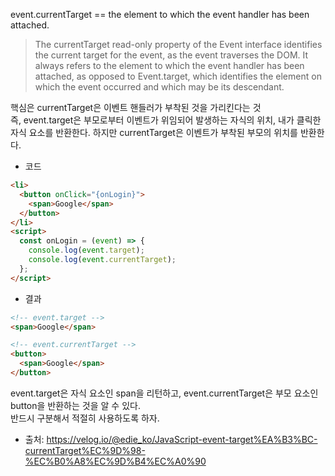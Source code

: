 event.currentTarget == the element to which the event handler has been attached.

> The currentTarget read-only property of the Event interface identifies the current target for the event, as the event traverses the DOM. It always refers to the element to which the event handler has been attached, as opposed to Event.target, which identifies the element on which the event occurred and which may be its descendant.

핵심은 currentTarget은 이벤트 핸들러가 부착된 것을 가리킨다는 것 <br>
즉, event.target은 부모로부터 이벤트가 위임되어 발생하는 자식의 위치, 내가 클릭한 자식 요소를 반환한다. 하지만 currentTarget은 이벤트가 부착된 부모의 위치를 반환한다.

- 코드

```html
<li>
  <button onClick="{onLogin}">
    <span>Google</span>
  </button>
</li>
<script>
  const onLogin = (event) => {
    console.log(event.target);
    console.log(event.currentTarget);
  };
</script>
```

- 결과

```html
<!-- event.target -->
<span>Google</span>

<!-- event.currentTarget -->
<button>
  <span>Google</span>
</button>
```

event.target은 자식 요소인 span을 리턴하고, event.currentTarget은 부모 요소인 button을 반환하는 것을 알 수 있다. <br>
반드시 구분해서 적절히 사용하도록 하자.

- 출처: https://velog.io/@edie_ko/JavaScript-event-target%EA%B3%BC-currentTarget%EC%9D%98-%EC%B0%A8%EC%9D%B4%EC%A0%90

